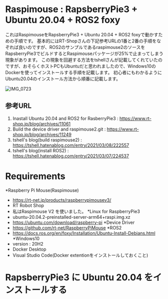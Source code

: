 # Raspimouse : RapsberryPie3 + Ubuntu 20.04 + ROS2 foxy
これはRaspimouseをRapsberryPie3 + Ubuntu 20.04 + ROS2 foxyで動かすための手順です。
基本的にはRT-Shopさんの下記参考URLの1番と2番の手順をなぞれば良いのですが、ROS2のサンプルであるraspimouse2のソースをRapsberryPie3でビルドするとRaspimouseパッケージが25%で止まってしまう現象があります。
この現象を回避する方法をtshellさんが記載してくれていたのですが、おそらくホストPCもUbuntuだと思われましたので、Windows10のDockerを使ってインストールする手順を記載します。
初心者にもわかるようにUbuntu20.04のインストール方法から順番に記載します。

![IMG_0723](https://user-images.githubusercontent.com/34445043/117532437-7ef08280-b022-11eb-8467-5362277e8733.jpg)

## 参考URL
1. Inastall Ubuntu 20.04 and ROS2 for RasberryPie3 : https://www.rt-shop.jp/blog/archives/11061
2. Build the device driver and raspimouse2.git : https://www.rt-shop.jp/blog/archives/11249
3. tshell's blog(build raspimouse2) : https://tshell.hatenablog.com/entry/2021/03/08/222557
4. tshell's blog(install ROS2) : https://tshell.hatenablog.com/entry/2021/03/07/224537

# Requirements
*Raspberry Pi Mouse(Raspimouse)
  - https://rt-net.jp/products/raspberrypimousev3/
  - RT Robot Shop
  - 私はRaspimouse V2 を使いました。
*Linux for RaspberryPie3
  - ubuntu-20.04.2-preinstalled-server-arm64+raspi.img.xz
  - https://ubuntu.com/download/raspberry-pi
*Device Driver
  - https://github.com/rt-net/RaspberryPiMouse
*ROS2
  - https://docs.ros.org/en/foxy/Installation/Ubuntu-Install-Debians.html
*Windows10 
  - version : 20H2
  - Docker Desktop
  - Visual Studio Code(Docker extentionをインストールしておくこと)

# RapsberryPie3 に Ubuntu 20.04 をインストールする

